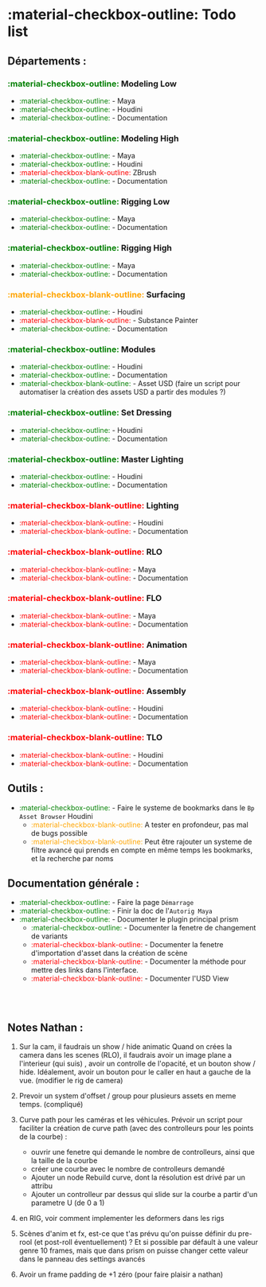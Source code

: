 # :material-checkbox-outline: Todo list



## Départements :

### <font color="green">:material-checkbox-outline:</font> Modeling Low
- <font color="green">:material-checkbox-outline:</font> - Maya
- <font color="green">:material-checkbox-outline:</font> - Houdini
- <font color="green">:material-checkbox-outline:</font> - Documentation


### <font color="green">:material-checkbox-outline:</font> Modeling High
- <font color="green">:material-checkbox-outline:</font> - Maya
- <font color="green">:material-checkbox-outline:</font> - Houdini
- <font color="red">:material-checkbox-blank-outline:</font> ZBrush
- <font color="green">:material-checkbox-outline:</font> - Documentation

### <font color="green">:material-checkbox-outline:</font> Rigging Low
- <font color="green">:material-checkbox-outline:</font> - Maya
- <font color="green">:material-checkbox-outline:</font> - Documentation

### <font color="green">:material-checkbox-outline:</font> Rigging High
- <font color="green">:material-checkbox-outline:</font> - Maya
- <font color="green">:material-checkbox-outline:</font> - Documentation

### <font color="orange">:material-checkbox-blank-outline:</font> Surfacing
- <font color="green">:material-checkbox-outline:</font> - Houdini
- <font color="red">:material-checkbox-blank-outline:</font> - Substance Painter
- <font color="green">:material-checkbox-outline:</font> - Documentation

### <font color="green">:material-checkbox-outline:</font> Modules
- <font color="green">:material-checkbox-outline:</font> - Houdini
- <font color="green">:material-checkbox-outline:</font> - Documentation
- <font color="green">:material-checkbox-blank-outline:</font> - Asset USD (faire un script pour automatiser la création des assets USD a partir des modules ?)

### <font color="green">:material-checkbox-outline:</font> Set Dressing
- <font color="green">:material-checkbox-outline:</font> - Houdini
- <font color="green">:material-checkbox-outline:</font> - Documentation 

### <font color="green">:material-checkbox-outline:</font> Master Lighting
- <font color="green">:material-checkbox-outline:</font> - Houdini
- <font color="green">:material-checkbox-outline:</font> - Documentation

### <font color="red">:material-checkbox-blank-outline:</font> Lighting
- <font color="red">:material-checkbox-blank-outline:</font> - Houdini
- <font color="red">:material-checkbox-blank-outline:</font> - Documentation

### <font color="red">:material-checkbox-blank-outline:</font> RLO
- <font color="red">:material-checkbox-blank-outline:</font> - Maya
- <font color="red">:material-checkbox-blank-outline:</font> - Documentation

### <font color="red">:material-checkbox-blank-outline:</font> FLO
- <font color="red">:material-checkbox-blank-outline:</font> - Maya
- <font color="red">:material-checkbox-blank-outline:</font> - Documentation

### <font color="red">:material-checkbox-blank-outline:</font> Animation
- <font color="red">:material-checkbox-blank-outline:</font> - Maya
- <font color="red">:material-checkbox-blank-outline:</font> - Documentation

### <font color="red">:material-checkbox-blank-outline:</font> Assembly
- <font color="red">:material-checkbox-blank-outline:</font> - Houdini
- <font color="red">:material-checkbox-blank-outline:</font> - Documentation

### <font color="red">:material-checkbox-blank-outline:</font> TLO
- <font color="red">:material-checkbox-blank-outline:</font> - Houdini
- <font color="red">:material-checkbox-blank-outline:</font> - Documentation



## Outils :

- <font color="green">:material-checkbox-outline:</font> - Faire le systeme de bookmarks dans le `Bp Asset Browser` Houdini
    - <font color="orange">:material-checkbox-blank-outline:</font> A tester en profondeur, pas mal de bugs possible
    - <font color="orange">:material-checkbox-blank-outline:</font> Peut être rajouter un systeme de filtre avancé qui prends en compte en même temps les bookmarks, et la recherche par noms


## Documentation générale :


- <font color="green">:material-checkbox-outline:</font> - Faire la page `Démarrage`
- <font color="green">:material-checkbox-outline:</font> - Finir la doc de l'`Autorig Maya`
- <font color="green">:material-checkbox-outline:</font> - Documenter le plugin principal prism
    - <font color="green">:material-checkbox-outline:</font> - Documenter la fenetre de changement de variants
    - <font color="red">:material-checkbox-blank-outline:</font> - Documenter la fenetre d'importation d'asset dans la création de scène
    - <font color="red">:material-checkbox-blank-outline:</font> - Documenter la méthode pour mettre des links dans l'interface.
    - <font color="red">:material-checkbox-blank-outline:</font> - Documenter l'USD View



<br>
<br>


## Notes Nathan :

1. Sur la cam, il faudrais un show / hide animatic 
    Quand on crées la camera dans les scenes (RLO), il faudrais avoir un image plane a l'interieur (qui suis) , avoir un controlle de l'opacité, et un bouton show / hide. Idéalement, avoir un bouton pour le caller en haut a gauche de la vue.
(modifier le rig de camera)

2. Prevoir un system d'offset / group pour plusieurs assets en meme temps. (compliqué)

3. Curve path pour les caméras et les véhicules.
    Prévoir un script pour faciliter la création de curve path (avec des controlleurs pour les points de la courbe) :
    - ouvrir une fenetre qui demande le nombre de controlleurs, ainsi que la taille de la courbe
    - créer une courbe avec le nombre de controlleurs demandé
    - Ajouter un node Rebuild curve, dont la résolution est drivé par un attribu
    - Ajouter un controlleur par dessus qui slide sur la courbe a partir d'un parametre U (de 0 a 1)

4. en RIG, voir comment implementer les deformers dans les rigs

5. Scènes d'anim et fx, est-ce que t'as prévu qu'on puisse définir du pre-rool (et post-roll éventuellement) ? Et si possible par défault à une valeur genre 10 frames, mais que dans prism on puisse changer cette valeur dans le panneau des settings avancés

6. Avoir un frame padding de +1 zéro (pour faire plaisir a nathan)


